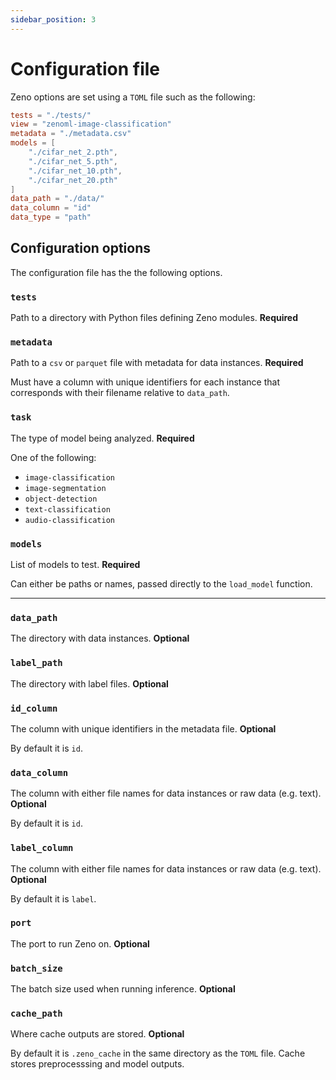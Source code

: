 ```yaml
---
sidebar_position: 3
---
```


# Configuration file

Zeno options are set using a `TOML` file such as the following:

```toml
tests = "./tests/"
view = "zenoml-image-classification"
metadata = "./metadata.csv"
models = [
	"./cifar_net_2.pth",
	"./cifar_net_5.pth",
	"./cifar_net_10.pth",
	"./cifar_net_20.pth"
]
data_path = "./data/"
data_column = "id"
data_type = "path"
```

## Configuration options

The configuration file has the the following options.

### `tests`

Path to a directory with Python files defining Zeno modules. **Required**

### `metadata`

Path to a `csv` or `parquet` file with metadata for data instances. **Required**

Must have a column with unique identifiers for each instance that corresponds with their filename relative to `data_path`.

### `task`

The type of model being analyzed. **Required**

One of the following:

- `image-classification`
- `image-segmentation`
- `object-detection`
- `text-classification`
- `audio-classification`

### `models`

List of models to test. **Required**

Can either be paths or names, passed directly to the `load_model` function.

---

### `data_path`

The directory with data instances. **Optional**

### `label_path`

The directory with label files. **Optional**

### `id_column`

The column with unique identifiers in the metadata file. **Optional**

By default it is `id`.

### `data_column`

The column with either file names for data instances or raw data (e.g. text). **Optional**

By default it is `id`.

### `label_column`

The column with either file names for data instances or raw data (e.g. text). **Optional**

By default it is `label`.

### `port`

The port to run Zeno on. **Optional**

### `batch_size`

The batch size used when running inference. **Optional**

### `cache_path`

Where cache outputs are stored. **Optional**

By default it is `.zeno_cache` in the same directory as the `TOML` file. Cache stores preprocesssing and model outputs.

